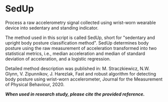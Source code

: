 # SedUp
Process a raw accelerometry signal collected using wrist-worn wearable 
device into sedentary and standing indicator.

The method used in this script is called SedUp, short for "sedentary and 
upright body posture classification method". SedUp determines body 
posture using the raw measurement of acceleration transformed into two 
statistical metrics, i.e., median acceleration and median of standard 
deviation of acceleration, and a logistic regression.

Detailed method description was published in:
M. Straczkiewicz, N.W. Glynn, V. Zipunnikov, J. Harezlak, Fast and robust 
algorithm for detecting body posture using wrist-worn accelerometer,
Journal for the Measurement of Physical Behaviour, 2020.

***When used in research study, please cite the provided reference.***
